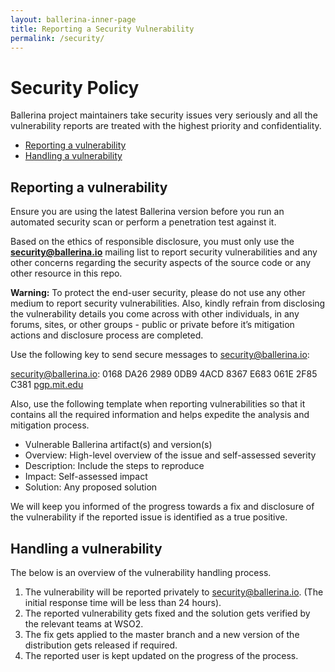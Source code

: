 ```yaml
---
layout: ballerina-inner-page
title: Reporting a Security Vulnerability
permalink: /security/
---
```


# Security Policy

Ballerina project maintainers take security issues very seriously and all the vulnerability reports are treated with the highest priority and confidentiality.

- [Reporting a vulnerability](#reporting-a-vulnerability)
- [Handling a vulnerability](#handling-a-vulnerability)

## Reporting a vulnerability

Ensure you are using the latest Ballerina version before you run an automated security scan or perform a penetration test against it.

Based on the ethics of responsible disclosure, you must only use the **security@ballerina.io** mailing list to report security vulnerabilities and any other concerns regarding the security aspects of the source code or any other resource in this repo.

**Warning:** To protect the end-user security, please do not use any other medium to report security vulnerabilities. Also, kindly refrain from disclosing the vulnerability details you come across with other individuals, in any forums, sites, or other groups - public or private before it’s mitigation actions and disclosure process are completed.

Use the following key to send secure messages to security@ballerina.io:

security@ballerina.io: 0168 DA26 2989 0DB9 4ACD 8367 E683 061E 2F85 C381 [pgp.mit.edu](https://pgp.surfnet.nl/pks/lookup?op=vindex&fingerprint=on&search=0xE683061E2F85C381)

Also, use the following template when reporting vulnerabilities so that it contains all the required information and helps expedite the analysis and mitigation process.

- Vulnerable Ballerina artifact(s) and version(s)
- Overview: High-level overview of the issue and self-assessed severity
- Description: Include the steps to reproduce
- Impact: Self-assessed impact
- Solution: Any proposed solution

We will keep you informed of the progress towards a fix and disclosure of the vulnerability if the reported issue is identified as a true positive. 

## Handling a vulnerability

The below is an overview of the vulnerability handling process.

1. The vulnerability will be reported privately to security@ballerina.io. (The initial response time will be less than 24 hours).
2. The reported vulnerability gets fixed and the solution gets verified by the relevant teams at WSO2.
3. The fix gets applied to the master branch and a new version of the distribution gets released if required.
4. The reported user is kept updated on the progress of the process. 

